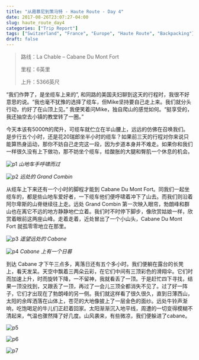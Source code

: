 ```yaml
---
title: "从霞慕尼到策马特 - Haute Route - Day 4"
date: 2017-08-26T23:07:27-04:00
slug: haute_route_day4
categories: ["Trip Report"]
tags: ["Switzerland", "France", "Europe", "Haute Route", "Backpacking"]
draft: false
---
```


>路线：La Chable – Cabane Du Mont Fort
>
>里程：6英里
>
>上升：5366英尺

“我们作弊了，是坐缆车上来的”, 和同路的美国夫妇聊到这天的行程时，我很不好意思的说。“我也毫不犹豫的选择了缆车，但Mike坚持要自己走上来。我们就分头行动，约好了在山顶上见。” 我便笑着问Mike，独自爬山的感觉如何。“挺享受的，我还抽空去小镇的教堂转了一圈。”

今天本该有5000ft的爬升，可缆车就伫立在半山腰上，远远的仿佛在召唤我们。是步行五个小时，还是花20瑞郎坐半小时的缆车？如果前三天的行程对你来说只能算热身运动，那你不妨自己走完这一段，因为步道本身并不难走。如果你和我们一样很久没有上下做功，那不妨坐个缆车，给酸胀的大腿和臀肌一个休息的机会。

![p1]
*山地车手呼啸而过*

![p2]
*远处的 Grand Combin*

从缆车上下来还有一个小时的脚程才能到 Cabane Du Mont Fort。同我们一起坐缆车的，都是些山地车爱好者，一下缆车他们便呼啸着冲下了山去。而我们则沿着阿尔卑斯的山脊继续往上走。远处 Grand Combin 第一次映入眼帘，勃朗峰和群山也在离它不远的地方静静地伫立着。我们时不时停下脚步，像欣赏姑娘一样，欣赏着眼前这两座山峰。走着走着，近处冒出了一个小山头，Cabane Du Mont Fort 就孤零零地立在那里。

![p3]
*遥望远处的 Cabane*

![p4]
*Cabane 上有一个日晷*

到达 Cabane 才下午三点多，离落日还有五个多小时。我们便躺在露台的长凳上，看天发呆。天空中飘着三两朵云彩，在它们中间有三顶彩色的滑翔伞。它们时而加速上升，时而旋转下降，一不留神，我就看丢了一顶。于是赶忙四下寻找，结果一顶没找到，又跟丢了一顶，再过了一会儿三顶全都消失不见了。过了好一阵子，它们才出现在了勃朗峰的另一侧。我们就这样看了很久很久，直到日薄西山，太阳的余晖洒落在山体上，苍茫的大地像披上了一层金色的面纱。远处牛铃声渐响，吃饱喝足的牛儿们正赶着回家。太阳渐渐沉入地平线，周遭的一切变得模糊不清起来，气温也骤然降了好几度。山风袭来，有些微凉，我们便躲进了cabane。

![p5]

![p6]

![p7]



[p1]: https://lh3.googleusercontent.com/IbQ28GsRYeyax12PEgYV0CmNWgar_cKzV8NuGtESOwxJnAiCE-QDrrCM38j5JBW3yTbDC18nrTR6DOxlCbdRwoqyRQASx2I5VBm1_OG-ij5Zhg_JLV13D4ZIAHqlN9DBEiiuNSUIvbNnKQqm-PocY45b7Qa3SfLvl0YkIH_GztvLMiE9Qhok6uTaqlxFGu0gc4BHIrN0gGzsU7h_YtRWMyk1Lv4Vr4O7aGgHjqOOmd5Mu17oEnruNg_2IqgK8glmgOYG70DuWswyy8tMzTmutVwh8ViXj7NHleBzS1VWvPGSG61kgaRfjDVegCONHNXUY3RLoU9_ObWrLiujCJBZWpdLUgYLF0GRDmqnBP6y2DP8oLEN8luVlXo_Pu4pZU3_bcdCUuRhngkZMCAH_Y1Hli5hFpYXhn3gvxAd6YHCuL4AP5EYXoU0FwFqQ_akRaYPO5xYbT6Rm0Ibw_VU_9V8MxZavWb4WzkbnCbDDxzjBte847qnC5OW-GFiRD1gOAUPZSM5rcWdn2CeyqT-rZZh7Ein2pJFNW5Ty_xaVob5OWOvryxC0xf2EJyCgRHOWJDmNq7f73y7Mgm1DJgjMeTTJfcZqQhTa__hlC6oZWLFZoY4ZJmQtqO4xZRpYGMCJhMBnUZKRjS6qzW8vGnnSLRfl4kpjkzQLOg=w2400-no-tmp.jpg

[p2]: https://lh3.googleusercontent.com/mPsV3LzsDRHhKrTh9ujJvOyE0vobrEUs3CN8Rv_iQoJdhAS0E64NiAB1GRych5VfZW4ZehlrX0ISWtHHhQ37weFCdlZnJVilhzEBnAAypS01OUMt6pkETOPnq7rt-HTJqke8DfO72XYkiRn9mG_fJwdaLX2uKlQFr2LK9tOXGm_qHU8S19kJnOiGEDG0RI4KE1Ia6tPwxubRzBCbyPm3ZVajEcYbdHOpmwijH97ZpSAO9pvm2Ty09F8X6h3xFJ6qASWlcm5jdlDE1YmdSQWB00Kvkkx-nKwDVGorpg2tBkTxwWJvTFMKhVGrICPXPttG4bsj7SpTv0b2ngnoN3K9ourkpFZk-x2vMkEzYjDxDOBE3HFulioRcMTmAxGwGG_xxAJAh_5K7awy_OTHQtXurcBH49-EVV-PBU7o8rVU4RIvtuD8Xw3jpZbnia78GXdyvTOTgRq0-9AtfZTF41sYooO6EBef9I0BXgxpgHNCZ96Dc1-yzGUbFo_EURkcEFn2hoFJJCeO6J_E7LJGAGJJS-cdKUHec5LmgC0cJTNUTZueN5bdkhGLkObXP6GF_wSyd5Z0ONVRRZCY1u1BMwMyU5ZJO0YBgyr7Y0C7Gu-p0EWCAj2sAzG3RVafexzQ7tgJqAI2Vs35KC-Ak7to7suV8EDeQhIS5Pg=w2400-no-tmp.jpg

[p3]: https://lh3.googleusercontent.com/QqheNwoS0Gt7nrv4LAvl2-bHCJJF_8TmeEkEVP8W9aws-2m2GZOEKQTeWGe1Aj3V7GXuTYqavsVR_EHMqFeqUfZcabc5iExlKHMv1YGh5TPZzoHyMk_6Q2w0XWFc5j_LIq5HjEqYpPGLuH8xMuGd7tRktX_kvJ6njSN6WrRtuv42V-voeaVo_nnu_mVx5hjLaUCj8vtNKoCNKogAY7uhMGKAII7IzeB4mrovcemLkK-eL3D-H_F22nNVm3XEgzxVC2_m3bbhPFAP4mc3O4R68DV95b4HNUPYa1oR8yktpmeQqhyqfCcxTCQaUxWV0m8VLebqpsCW_ZQWwYlUp3Ikkvdzx5daKproVGlHGNEtVnpmClfBAOjy9cbSZwOlP_S7hCxJe-MbY0N6Y0_8KQaTHbE03HE-FNlhcA1Bkblkctj6s3fvIAIQmuoJ9CW3RapU26tzZt13E4w5-yB6u-dHISRY1TJaFho5oeSAo_jbTmfFmZmmeB4ktuLXRGcYUicY5HyGNg9KciPxa0qccM28trV7OgUJXzoSgRksjrqSWNJOIglh4l8s44sfRWhshPVxe2VzYld9UkUH_hu4vzq1axfMpQumPUZIb2DDkxIa0o1ZjRx4G8Xfq4taXgY1Eia7Udu4rm_J0KnLIm9j5ooaOWo6XdKxlao=w2400-no-tmp.jpg

[p4]: https://lh3.googleusercontent.com/EjVi9quT3lqz4vJmq3T2gKZoNXPEpKA_v8fZ4BfdaR4H45Rz0iIlNQBRmFeajGUlp0X4A3qg4tliyds2dqSGygXRO6dtNikvPqNwqG6jo3IID1diFcGQArw4kH8Bif4JNVUgyBGm7kiIGU4pcerJ2biFP_aEIO2b5ffXuT1tkS_PPco_0zV6tW1S5K6aWAuVwjM4Bb5h4IAnOkmqWTSldRunElyNqsBK0HQ3pqpNq7PLT--UK_mG46Jn_I5OMkt5mwOjMDGC9yXb0VdwhwAESoqtMfFX3qcVZSlzrfMIKg8PlEhI04E1XCQBY1RI9H2oLE-XKEhwskH06EV89_hdFDr5haBBqtFJZ51PfmpIx5jERTaCqBN_9IOGy4kVnZvmlbWOyzrA-lM2tO9Ui3ZQzOz70xOEf7t3LpUG6j7UzjIH_aJljOha5T7Lis75O8Gd-bO-i67I6lAfT5z5Mee7u3TNJWcF_sTAIHmTTTj63_fY6Qn0pz9_jM4pbBPbn6I5M9N5hnfajKtaFYdGtWAfN4_Sw53pbBjQ8MvbJGoRbWVaFgP5tZJnIHpmkYaGzkSkd46xxmgVz3oYQkOrBUYozFt7ENlg0ULHlLcUyD86LO17WckgQydXRGKHwqMRRsE9xITQM-iCkCkpA9_OjSF7XVq_f__zXqk=w2400-no-tmp.jpg

[p5]: https://lh3.googleusercontent.com/wpKT_xxaKkSLFx6kzIWgJLiwDfxiQlaGNM5YZcVMhhgq3JeYXn-qSF2Qd6UTtuDFdMj_sJFlhx_tmxaCJ7Zo79mCtMWaMOBYIcW8p6JMkGluBb6OpVoydX4-mPoh83VtiCi53WF-C3CR2TWuvJtirSnuk8LzonVvUZaKYUAFCAB3f_ed1YElEAPBkpuZ0aOdm6Kan91p2RzQYXYeq4STXQMcI6O0Kif32a9kGMxwkOVXXxRIkjx84lLEV0uQ99jQgzX6sHWA9hwDes1EW2sCMAzmZZUSvw6BORUsI5QrHT_7ld5cIH2cyn9mIz-mVhXNAAu0bAZkAeBfvweorT1LCXSQsN_7G6bLQAlPf7aobItwr136CuE7rPxsGKtrH4IrB8gPK758mYv9NeBzLClEIzdavrlLhzh5H0YD9GnEI2FuJCxb6_kDQOSwAMBWLtnWkQywT4N5s0SYbhzz6LYSu9Rkza__-xKnJjC89vAjxiJt1PKRQzTQzcYGrEx0f-x55PSTt9aQVfCdROLZdY1MlwuQQJjA7naWGK3KZPM8vvKs4Z06Z984uEBMjsfJgN3OAPqnqa6dnP7t4iwXpxEeUUNYJd8NMwNPgXeLa6DCAvOZV-hyprZgraO5zgdzAlQLgbclLpLRfy5sB2mH1Ep_OkuyvR-JqaI=w2400-no-tmp.jpg

[p6]: https://lh3.googleusercontent.com/MDwPs85R2gagkmUpMrHnJrpfdc3Smp1HKg51VZgeS5SzFUBMwD4yFw-ygvCIYfafDbo_4Ofrx7KU1doaq0DsViSkEF0BB0E_SyvqS1JW5tDJZbdC8gbSnZE4uxoMJWoscjCJqA0o08B24BpAxIrST107fTUxi9l59sKnqdGUqd3rYlb2MeSWTtN7JkcceLrZMxZLVRhMmHdB5z5ZcLPyv41Yq0H6fu2cizOrtS-7LH-XmphZlEushZ58kqLw1O0-wSkqJjs-qqNTSaem_AtRGvGufvd6NDuwE6lPEtybC5s9GqJkgee6Z2lA4RFjeCD4UtIOA_4T7frCcFHl8EEbJBT_dD-AfPeA2yqjt0JQ0JinyboH2zsGEPqcP1IQPTvFphP_0rFMabYhaAr758OS0wU-xArc_b21nHEpZa4WmxhqoJjVepKoplwYAADk4M2lX6c8jsZngufDDIce8cfMxGznsDrs3IeoEWPmFRFjSSnJz3A9s3DlH7gzJpOFXfMkLln9fG8oJXwrlzB7XoXKr2L_i2sH6YJXPek0D4deC5ucUZ29AOwqaM6-bDr3ETkuRKFA_Wx-ZyNZGn5ozUhKfbRv1RQZZxGjWIUI34Te7bKV9W3mXql9aWpDFGMudto2LYWK2hRUcvF1BOB2A9LxPLdU3SZ80zk=w2400-no-tmp.jpg

[p7]: https://lh3.googleusercontent.com/KfyRnqG4ZYUG8hL8iqaOVTvALcfhmNyX7nVxwrBCzY_CL_sXQ3TWPY-7OaVN_HxdbuCVEejB66UVmGE86j9-9dv_wthESWa2hkQZrLFx-qFhz878mo5MWxySgUIwJSazVSgdSoylyUTbAHMOp-FFUr-l7Q4EtH8ZZLyLdKico1YPf7AgEoOuuUPSd8M2HUTkjKHQ_UlpHlx8E3xYCpUAeXpQF_z27zV_kEbzrZ2IfHrSMd9euI5f7Qbut2IcYQmhaTde3-O79DIDAkzBuITW5BdqeqP2p3lemQG_BhA-TtaBV876dm6eG9BPIOQCnybaqIUjpSumWsQCkt-4yOwcdXvs-Sea--0KcZlkITOZbYQaGMtLz5s2sq0LDqVJSAju-uwOLtUyrju9_8Fe9YJXHGJ-fYs1CjDSaM3rcA0xsF6GhbR7Ze7UCi6ceLj7BbKYrYJwgtDRMhjd0aiJJfYmyMJ2uk9b-oMdeGmRoCa_RkHd7Gwt022m3ANylPU0OJes7Ne6d277vT3aCLIIEobz1ee5SxUutfHtoY9m56HXkZVi8kKRatUC9HWEMI-exCiRTFQSihnQQLLDvBbEhZUhZ-eJ4VJgU8vGZOyU8QMi22knfYVakQSgRxYmNkKAEecCW3pWukO3aDCH8eITnJ4-oJC-JUEdDqA=w2400-no-tmp.jpg
